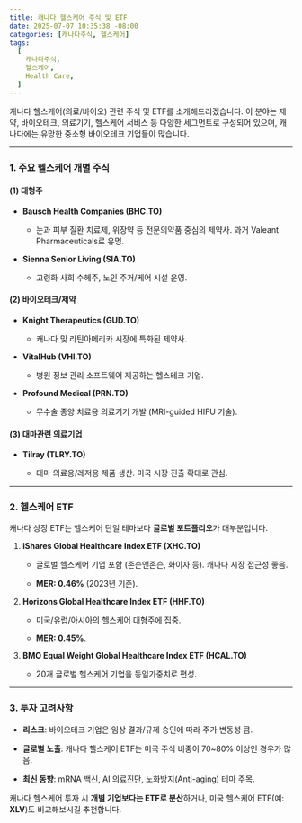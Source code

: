 ```yaml
---
title: 캐나다 헬스케어 주식 및 ETF
date: 2025-07-07 10:35:38 -08:00
categories: [캐나다주식, 헬스케어]
tags:
  [
    캐나다주식,
    헬스케어,
    Health Care,
  ]
---
```



캐나다 헬스케어(의료/바이오) 관련 주식 및 ETF를 소개해드리겠습니다. 이 분야는 제약, 바이오테크, 의료기기, 헬스케어 서비스 등 다양한 세그먼트로 구성되어 있으며, 캐나다에는 유망한 중소형 바이오테크 기업들이 많습니다.

----------

### **1. 주요 헬스케어 개별 주식**

#### **(1) 대형주**

-   **Bausch Health Companies (BHC.TO)**
    
    -   눈과 피부 질환 치료제, 위장약 등 전문의약품 중심의 제약사. 과거 Valeant Pharmaceuticals로 유명.
        
-   **Sienna Senior Living (SIA.TO)**
    
    -   고령화 사회 수혜주, 노인 주거/케어 시설 운영.
        

#### **(2) 바이오테크/제약**

-   **Knight Therapeutics (GUD.TO)**
    
    -   캐나다 및 라틴아메리카 시장에 특화된 제약사.
        
-   **VitalHub (VHI.TO)**
    
    -   병원 정보 관리 소프트웨어 제공하는 헬스테크 기업.
        
-   **Profound Medical (PRN.TO)**
    
    -   무수술 종양 치료용 의료기기 개발 (MRI-guided HIFU 기술).
        

#### **(3) 대마관련 의료기업**

-   **Tilray (TLRY.TO)**
    
    -   대마 의료용/레저용 제품 생산. 미국 시장 진출 확대로 관심.
        

----------

### **2. 헬스케어 ETF**

캐나다 상장 ETF는 헬스케어 단일 테마보다  **글로벌 포트폴리오**가 대부분입니다.

1.  **iShares Global Healthcare Index ETF (XHC.TO)**
    
    -   글로벌 헬스케어 기업 포함 (존슨앤존슨, 화이자 등). 캐나다 시장 접근성 좋음.
        
    -   **MER: 0.46%**  (2023년 기준).
        
2.  **Horizons Global Healthcare Index ETF (HHF.TO)**
    
    -   미국/유럽/아시아의 헬스케어 대형주에 집중.
        
    -   **MER: 0.45%**.
        
3.  **BMO Equal Weight Global Healthcare Index ETF (HCAL.TO)**
    
    -   20개 글로벌 헬스케어 기업을 동일가중치로 편성.
        

----------

### **3. 투자 고려사항**

-   **리스크**: 바이오테크 기업은 임상 결과/규제 승인에 따라 주가 변동성 큼.
    
-   **글로벌 노출**: 캐나다 헬스케어 ETF는 미국 주식 비중이 70~80% 이상인 경우가 많음.
    
-   **최신 동향**: mRNA 백신, AI 의료진단, 노화방지(Anti-aging) 테마 주목.
    

캐나다 헬스케어 투자 시  **개별 기업보다는 ETF로 분산**하거나, 미국 헬스케어 ETF(예:  **XLV**)도 비교해보시길 추천합니다.
